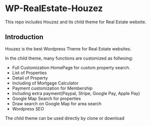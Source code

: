 # WP-RealEstate-Houzez

This repo includes Houzez and its child theme for Real Estate website.

## Introduction
Houzez is the best Wordpress Theme for Real Estate websites.

In the child theme, many functions are customized as follwoing:
- Full Customization HomePage for custom property search.
- List of Properties
- Detail of Property
- Including of Mortgage Calculator
- Payment customization for Membership
- Including extra payment(Paypal, Stripe, Google Pay, Apple Pay)
- Google Map Search for properties
- Draw search on Google Map for area search
- Wordpress SEO

The child theme can be used directly by clone or download
